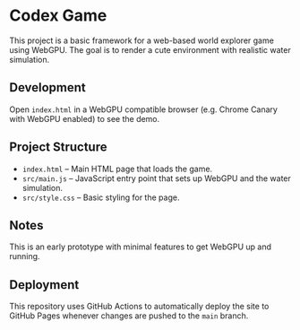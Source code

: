 # Codex Game

This project is a basic framework for a web-based world explorer game using WebGPU. The goal is to render a cute environment with realistic water simulation.

## Development

Open `index.html` in a WebGPU compatible browser (e.g. Chrome Canary with WebGPU enabled) to see the demo.

## Project Structure

- `index.html` – Main HTML page that loads the game.
- `src/main.js` – JavaScript entry point that sets up WebGPU and the water simulation.
- `src/style.css` – Basic styling for the page.

## Notes

This is an early prototype with minimal features to get WebGPU up and running.

## Deployment

This repository uses GitHub Actions to automatically deploy the site to GitHub Pages whenever changes are pushed to the `main` branch.

